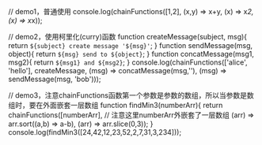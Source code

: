 // demo1，普通使用
console.log(chainFunctions([1,2], (x,y) => x+y, (x) => x*2, (x) => x*x));

// demo2，使用柯里化(curry)函数
function createMessage(subject, msg){
    return `${subject} create message '${msg}'`;
}
function sendMessage(msg, object){
    return `${msg} send to ${object}`;
}
function concatMessage(msg1, msg2){
    return `${msg1} and ${msg2}`;
}
console.log(chainFunctions(['alice', 'hello'], createMessage, (msg) => concatMessage(msg,''), (msg) => sendMessage(msg, 'bob')));

// demo3，注意chainFunctions函数第一个参数是参数的数组，所以当参数是数组时，要在外面嵌套一层数组
function findMin3(numberArr){
    return chainFunctions([numberArr],   // 注意这里numberArr外嵌套了一层数组
                (arr) => arr.sort((a,b) => a-b),
                (arr) => arr.slice(0,3));
}
console.log(findMin3([24,42,12,23,52,2,7,31,3,234]));